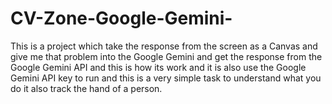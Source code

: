 # CV-Zone-Google-Gemini-
This is a project which take the response from the screen as a Canvas and give me that problem into the Google Gemini and get the response from the Google Gemini API and this is how its work and it is also use the Google Gemini API key to run and this is a very simple task to understand what you do it also track the hand of a person.
